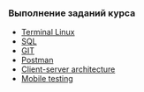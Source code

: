 ### Выполнение заданий курса

- [Terminal Linux]()
- [SQL]()
- [GIT]()
- [Postman]()
- [Client-server architecture]()
- [Mobile testing]()
